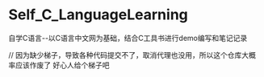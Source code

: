 # Self_C_LanguageLearning
自学C语言--以C语言中文网为基础，结合C工具书进行demo编写和笔记记录

// 因为缺少梯子，导致各种代码提交不了，取消代理也没用，所以这个仓库大概率应该作废了
好心人给个梯子吧
